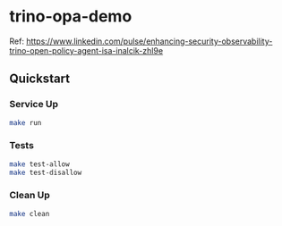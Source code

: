 # trino-opa-demo

Ref: https://www.linkedin.com/pulse/enhancing-security-observability-trino-open-policy-agent-isa-inalcik-zhl9e

## Quickstart

### Service Up

```sh
make run
```

### Tests

```sh
make test-allow
make test-disallow
```

### Clean Up

```sh
make clean
```
